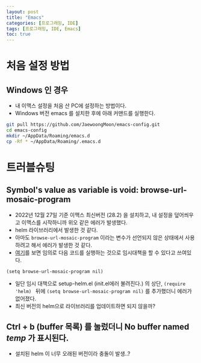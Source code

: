 ```yaml
---
layout: post
title: "Emacs"
categories: [프로그래밍, IDE]
tags: [프로그래밍, IDE, Emacs]
toc: true
---
```



# 처음 설정 방법
## Windows 인 경우
- 내 이맥스 설정을 처음 산 PC에 설정하는 방법이다. 
- Windows 버전 emacs 를 설치한 후에 아래 커맨드를 실행한다. 

```sh
git pull https://github.com/JaewoongMoon/emacs-config.git
cd emacs-config
mkdir ~/AppData/Roaming/emacs.d
cp -Rf * ~/AppData/Roaming/.emacs.d
```

# 트러블슈팅
## Symbol's value as variable is void: browse-url-mosaic-program
- 2022년 12월 27일 기준 이맥스 최신버전 (28.2) 을 설치하고, 내 설정을 덮어씌우고 이맥스를 시작하니까 위오 같은 에러가 발생했다. 
- helm 라이브러리에서 발생한 것 같다. 
- 아마도 `browse-url-mosaic-program` 이라는 변수가 선언되지 않은 상태에서 사용하려고 해서 에러가 발생한 것 같다. 
- [여기](https://fanblogs.jp/goodfornothing/archive/1926/0)를 보면 임의로 다음 코드를 실행하는 것으로 임시대책을 할 수 있다고 쓰여있다. 

```
(setq browse-url-mosaic-program nil)
```
- 일단 임시 대책으로 setup-helm.el (init.el에러 불려진다.) 의 상단, `(require 'helm) ` 뒤에 `(setq browse-url-mosaic-program nil)` 를 추가했더니 에러가 없어졌다. 
- 최신 버전의 helm으로 라이브러리를 업데이트하면 되지 않을까?

## Ctrl + b (buffer 목록) 를 눌렀더니 No buffer named *temp* 가 표시된다. 
- 설치된 helm 이 너무 오래된 버전이라 충돌이 발생..?

